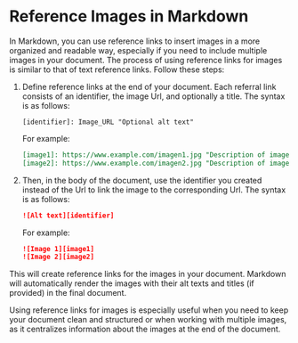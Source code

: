 # Reference Images in Markdown

In Markdown, you can use reference links to insert images in a more organized and readable way, especially if you need to include multiple images in your document. The process of using reference links for images is similar to that of text reference links. Follow these steps:

1. Define reference links at the end of your document. Each referral link consists of an identifier, the image Url, and optionally a title. The syntax is as follows:

    ```markdown**
    [identifier]: Image_URL "Optional alt text"
    ```

    For example:

    ```markdown
    [image1]: https://www.example.com/imagen1.jpg "Description of image 1"
    [image2]: https://www.example.com/imagen2.jpg "Description of image 2"
    ```

2. Then, in the body of the document, use the identifier you created instead of the Url to link the image to the corresponding Url. The syntax is as follows:

    ```markdown
    ![Alt text][identifier]
    ```

    For example:

    ```markdown
    ![Image 1][image1]
    ![Image 2][image2]
    ```

This will create reference links for the images in your document. Markdown will automatically render the images with their alt texts and titles (if provided) in the final document.

Using reference links for images is especially useful when you need to keep your document clean and structured or when working with multiple images, as it centralizes information about the images at the end of the document.